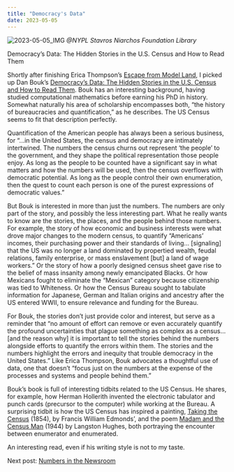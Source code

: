 ```yaml
---
title: "Democracy's Data"
date: 2023-05-05
---
```

![2023-05-05_IMG](https://github.com/mf3321/mf3321.github.io/assets/112728848/cace7b2b-141b-477a-9fd7-f9a82fd2bcc2)
<i>@NYPL Stavros Niarchos Foundation Library</i>
<p>Democracy’s Data: The Hidden Stories in the U.S. Census and How to Read Them</p>
<p>Shortly after finishing Erica Thompson’s <a href="https://mf3321.github.io/2023/04/07/Escape-from-Model-Land.html">Escape from Model Land</a>, I picked up Dan Bouk’s <a href="https://www.shroudedincloaksofboringness.com/democracysdata/">Democracy’s Data: The Hidden Stories in the U.S. Census and How to Read Them</a>. Bouk has an interesting background, having studied computational mathematics before earning his PhD in history. Somewhat naturally his area of scholarship encompasses both, “the history of bureaucracies and quantification,” as he describes. The US Census seems to fit that description perfectly.</p>
<p>Quantification of the American people has always been a serious business, for “...in the United States, the census and democracy are intimately intertwined. The numbers the census churns out represent ‘the people’ to the government, and they shape the political representation those people enjoy. As long as the people to be counted have a significant say in what matters and how the numbers will be used, then the census overflows with democratic potential. As long as the people control their own enumeration, then the quest to count each person is one of the purest expressions of democratic values.”</p>
<p>But Bouk is interested in more than just the numbers. The numbers are only part of the story, and possibly the less interesting part. What he really wants to know are the stories, the places, and the people behind those numbers. For example, the story of how economic and business interests were what drove major changes to the modern census, to quantify “Americans’ incomes, their purchasing power and their standards of living… [signaling] that the US was no longer a land dominated by propertied wealth, feudal relations, family enterprise, or mass enslavement [but] a land of wage workers.” Or the story of how a poorly designed census sheet gave rise to the belief of mass insanity among newly emancipated Blacks. Or how Mexicans fought to eliminate the “Mexican” category because citizenship was tied to Whiteness. Or how the Census Bureau sought to tabulate information for Japanese, German and Italian origins and ancestry after the US entered WWII, to ensure relevance and funding for the Bureau.</p>
<p>For Bouk, the stories don’t just provide color and interest, but serve as a reminder that “no amount of effort can remove or even accurately quantify the profound uncertainties that plague something as complex as a census…[and the reason why] it is important to tell the stories behind the numbers alongside efforts to quantify the errors within them. The stories and the numbers highlight the errors and inequity that trouble democracy in the United States.” Like Erica Thompson, Bouk advocates a thoughtful use of data, one that doesn’t “focus just on the numbers at the expense of the processes and systems and people behind them.”</p>
<p>Bouk’s book is full of interesting tidbits related to the US Census. He shares, for example, how  Herman Hollerith invented the electronic tabulator and punch cards (precursor to the computer) while working at the Bureau. A surprising tidbit is how the US Census has inspired a painting, <a href="https://www.metmuseum.org/art/collection/search/10423">Taking the Census</a> (1854), by Francis William Edmonds’, and the poem <a href="https://allpoetry.com/Madam-and-the-Census-Man">Madam and the Census Man</a> (1944) by Langston Hughes, both portraying the encounter between enumerator and enumerated.</p>
<p>An interesting read, even if his writing style is not to my taste.</p>
Next post: <a href="https://mf3321.github.io/2023/05/19/Numbers-in-the-Newsroom.html">Numbers in the Newsroom</a>
